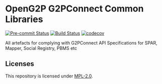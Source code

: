 # OpenG2P G2PConnect Common Libraries
[![Pre-commit Status](https://github.com/OpenG2P/openg2p-g2pconnect-common/actions/workflows/pre-commit.yml/badge.svg?branch=develop)](https://github.com/OpenG2P/openg2p-g2pconnect-common/actions/workflows/pre-commit.yml?query=branch%3Adevelop)
[![Build Status](https://github.com/OpenG2P/openg2p-g2pconnect-common/actions/workflows/test.yml/badge.svg?branch=develop)](https://github.com/OpenG2P/openg2p-g2pconnect-common/actions/workflows/test.yml?query=branch%3Adevelop)
[![codecov](https://codecov.io/gh/OpenG2P/openg2p-g2pconnect-common/branch/develop/graph/badge.svg)](https://codecov.io/gh/OpenG2P/openg2p-g2pconnect-common)

All artefacts for complying with G2PConnect API Specifications for SPAR, Mapper, Social Registry, PBMS etc

## Licenses

This repository is licensed under [MPL-2.0](LICENSE).
